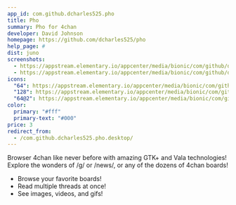 ```yaml
---
app_id: com.github.dcharles525.pho
title: Pho
summary: Pho for 4chan
developer: David Johnson
homepage: https://github.com/dcharles525/pho
help_page: #
dist: juno
screenshots:
  - https://appstream.elementary.io/appcenter/media/bionic/com/github/dcharles525.pho/8E0BF8F627E41A9681773919E9F094DC/screenshots/image-1_orig.png
  - https://appstream.elementary.io/appcenter/media/bionic/com/github/dcharles525.pho/8E0BF8F627E41A9681773919E9F094DC/screenshots/image-2_orig.png
icons:
  "64": https://appstream.elementary.io/appcenter/media/bionic/com/github/dcharles525.pho/8E0BF8F627E41A9681773919E9F094DC/icons/64x64/com.github.dcharles525.pho_com.github.dcharles525.pho.png
  "128": https://appstream.elementary.io/appcenter/media/bionic/com/github/dcharles525.pho/8E0BF8F627E41A9681773919E9F094DC/icons/128x128/com.github.dcharles525.pho_com.github.dcharles525.pho.png
  "64@2": https://appstream.elementary.io/appcenter/media/bionic/com/github/dcharles525.pho/8E0BF8F627E41A9681773919E9F094DC/icons/64x64@2/com.github.dcharles525.pho_com.github.dcharles525.pho.png
color:
  primary: "#fff"
  primary-text: "#000"
price: 3
redirect_from:
  - /com.github.dcharles525.pho.desktop/
---
```


<p>Browser 4chan like never before with amazing GTK+ and Vala technologies! Explore the wonders of /g/ or /news/, or any of the dozens of 4chan boards!</p>
<ul>
  <li>Browse your favorite boards!</li>
  <li>Read multiple threads at once!</li>
  <li>See images, videos, and gifs!</li>
</ul>